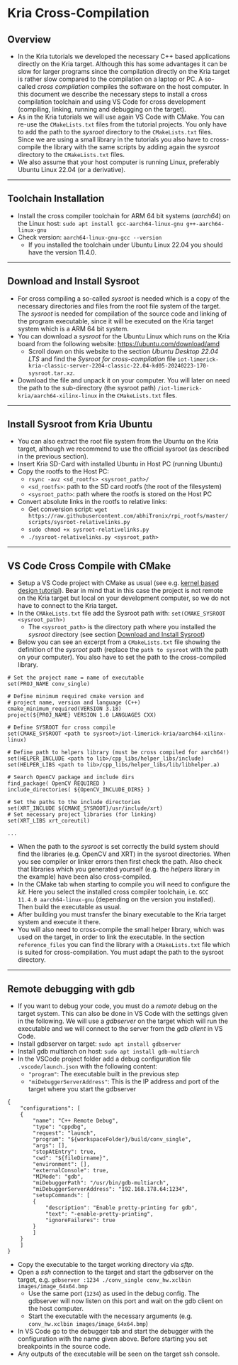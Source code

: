 # Kria Cross-Compilation

## Overview
* In the Kria tutorials we developed the necessary C++ based applications directly on the Kria target. Although this has some advantages it can be slow for larger programs since the compilation directly on the Kria target is rather slow compared to the compilation on a laptop or PC. A so-called _cross compilation_ compiles the software on the host computer. In this document we describe the necessary steps to install a cross compilation toolchain and using VS Code for cross development (compiling, linking, running and debugging on the target).
* As in the Kria tutorials we will use again VS Code with CMake. You can re-use the `CMakeLists.txt` files from the tutorial projects. You only have to add the path to the _sysroot_ directory to the `CMakeLists.txt` files. Since we are using a small library in the tutorials you also have to cross-compile the library with the same scripts by adding again the _sysroot_ directory to the `CMakeLists.txt` files.
* We also assume that your host computer is running Linux, preferably Ubuntu Linux 22.04 (or a derivative).

---
## Toolchain Installation
* Install the cross compiler toolchain for ARM 64 bit systems (_aarch64_) on the Linux host: `sudo apt install gcc-aarch64-linux-gnu g++-aarch64-linux-gnu`
* Check version: `aarch64-linux-gnu-gcc --version`
  * If you installed the toolchain under Ubuntu Linux 22.04 you should have the version 11.4.0.

---
## Download and Install Sysroot
* For cross compiling a so-called _sysroot_ is needed  which is a copy of the necessary directories and files from the root file system of the target. The _sysroot_ is needed for compilation of the source code and linking of the program executable, since it will be executed on the Kria target system which is a ARM 64 bit system. 
* You can download a _sysroot_ for the Ubuntu Linux which runs on the Kria board from the following website: https://ubuntu.com/download/amd
	* Scroll down on this website to the section _Ubuntu Desktop 22.04 LTS_  and find the _Sysroot for cross-compilation_ file `iot-limerick-kria-classic-server-2204-classic-22.04-kd05-20240223-170-sysroot.tar.xz`. 
* Download the file and unpack it on your computer. You will later on need the path to the sub-directory (the sysroot path) `/iot-limerick-kria/aarch64-xilinx-linux` in the `CMakeLists.txt` files.

---
## Install Sysroot from Kria Ubuntu
* You can also extract the root file system from the Ubuntu on the Kria target, although we recommend to use the official sysroot (as described in the previous section).
* Insert Kria SD-Card with installed Ubuntu in Host PC (running Ubuntu)
* Copy the rootfs to the Host PC: 
	* `rsync -avz <sd_rootfs> <sysroot_path>/`
	* `<sd_rootfs>`: path to the SD card rootfs (the root of the filesystem)
	* `<sysroot_path>`: path where the rootfs is stored on the Host PC
* Convert absolute links in the rootfs to relative links:
	* Get conversion script: `wget https://raw.githubusercontent.com/abhiTronix/rpi_rootfs/master/scripts/sysroot-relativelinks.py`
	* `sudo chmod +x sysroot-relativelinks.py`
	* `./sysroot-relativelinks.py <sysroot_path>`

---
## VS Code Cross Compile with CMake
* Setup a VS Code project with CMake as usual (see e.g. [kernel based design tutorial](../kernel_based_design/kernel_based_design.md#sw-development-in-c-on-the-kria-target)). Bear in mind that in this case the project is not remote on the Kria target but local on your development computer, so we do not have to connect to the Kria target.
* In the `CMAkeLists.txt` file add the Sysroot path with: `set(CMAKE_SYSROOT <sysroot_path>)`
  * The `<sysroot_path>` is the directory path where you installed the _sysroot_ directory (see section [Download and Install Sysroot](kria_cross_compilation.md#download-and-install-sysroot))
* Below you can see an excerpt from a `CMakeLists.txt` file showing the definition of the _sysroot_ path (replace the `path to sysroot` with the path on your computer). You also have to set the path to the cross-compiled library.
```
# Set the project name = name of executable
set(PROJ_NAME conv_single)

# Define minimum required cmake version and
# project name, version and language (C++)
cmake_minimum_required(VERSION 3.18)
project(${PROJ_NAME} VERSION 1.0 LANGUAGES CXX)

# Define SYSROOT for cross compile
set(CMAKE_SYSROOT <path to sysroot>/iot-limerick-kria/aarch64-xilinx-linux)

# Define path to helpers library (must be cross compiled for aarch64!)
set(HELPER_INCLUDE <path to lib>/cpp_libs/helper_libs/include)
set(HELPER_LIBS <path to lib>/cpp_libs/helper_libs/lib/libhelper.a)

# Search OpenCV package and include dirs
find_package( OpenCV REQUIRED )
include_directories( ${OpenCV_INCLUDE_DIRS} )

# Set the paths to the include directories
set(XRT_INCLUDE ${CMAKE_SYSROOT}/usr/include/xrt)
# Set necessary project libraries (for linking)
set(XRT_LIBS xrt_coreutil)

...
```
* When the path to the _sysroot_ is set correctly the build system should find the libraries (e.g. OpenCV and XRT) in the sysroot directories. When you see compiler or linker errors then first check the path. Also check that libraries which you generated yourself (e.g. the _helpers_ library in the example) have been also cross-compiled.
* In the CMake tab when starting to compile you will need to configure the _kit_. Here you select the installed cross compiler toolchain, i.e. `GCC 11.4.0 aarch64-linux-gnu` (depending on the version you installed). Then build the executable as usual. 
* After building you must transfer the binary executable to the Kria target system and execute it there.
* You will also need to cross-compile the small helper library, which was used on the target, in order to link the executable. In the section `reference_files` you can find the library with a `CMakeLists.txt` file which is suited for cross-compilation. You must adapt the path to the sysroot directory.

---
## Remote debugging with gdb
* If you want to debug your code, you must do a _remote_ debug on the target system. This can also be done in VS Code with the settings given in the following. We will use a _gdbserver_ on the target which will run the executable and we will connect to the server from the _gdb client_ in VS Code.
* Install gdbserver on target: `sudo apt install gdbserver`
* Install gdb multiarch on host: `sudo apt install gdb-multiarch`
* In the VSCode project folder add a debug configuration file `.vscode/launch.json` with the following content: 
	* `"program"`: The executable built in the previous step
	* `"miDebuggerServerAddress"`: This is the IP address and port of the target where you start the gdbserver
```
{
	"configurations": [
	{
		"name": "C++ Remote Debug",
		"type": "cppdbg",
		"request": "launch",
		"program": "${workspaceFolder}/build/conv_single",
		"args": [],
		"stopAtEntry": true,
		"cwd": "${fileDirname}",
		"environment": [],
		"externalConsole": true,
		"MIMode": "gdb",
		"miDebuggerPath": "/usr/bin/gdb-multiarch",
		"miDebuggerServerAddress": "192.168.178.64:1234",
		"setupCommands": [
		{
			"description": "Enable pretty-printing for gdb",
			"text": "-enable-pretty-printing",
			"ignoreFailures": true
		}
		]
	}
	]
}
```
* Copy the executable to the target working directory via _sftp_.
* Open a _ssh_ connection to the target and start the gdbserver on the target, e.g. `gdbserver :1234 ./conv_single conv_hw.xclbin images/image_64x64.bmp`
	* Use the same port (`1234`) as used in the debug config. The gdbserver will now listen on this port and wait on the gdb client on the host computer.
	* Start the executable with the necessary arguments (e.g. `conv_hw.xclbin images/image_64x64.bmp`)
* In VS Code go to the debugger tab and start the debugger with the configuration with the name given above. Before starting you set breakpoints in the source code.
* Any outputs of the executable will be seen on the target ssh console.